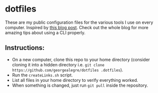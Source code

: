 # dotfiles
These are my public configuration files for the various tools I use on every computer. Inspired by [this blog post](https://sanctum.geek.nz/arabesque/managing-dot-files-with-git/). Check out the whole blog for more amazing tips about using a CLI properly.

## Instructions:
+ On a new computer, clone this repo to your home directory (consider cloning it into a hidden directory i.e. `git clone https://github.com/georgealegre/dotfiles .dotfiles`).
+ Run the `createLinks.sh` script.
+ List all files in your home directory to verify everything worked.
+ When something is changed, just run `git pull` inside the repository.
